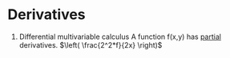 # Derivatives
1. Differential multivariable calculus
    A function f(x,y) has <ins>partial</ins> derivatives.
        $\left( \frac{2^2*f}{2x} \right)$